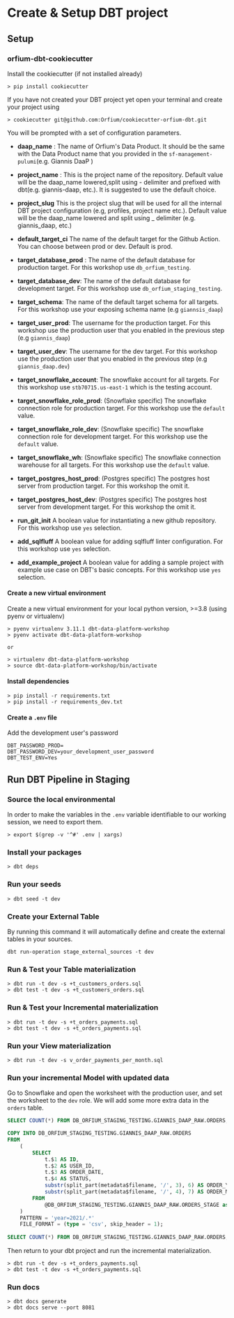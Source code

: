 # Create & Setup DBT project
## Setup

### orfium-dbt-cookiecutter
Install the cookiecutter (if not installed already)
```shell
> pip install cookiecutter
```
If you have not created your DBT project yet open your terminal and create your project using
```shell
> cookiecutter git@github.com:Orfium/cookiecutter-orfium-dbt.git
```
You will be prompted with a set of configuration parameters. 
* **daap_name** : The name of Orfium's Data Product. It should be the same with the Data Product name that you provided in the `sf-management-pulumi`(e.g. Giannis DaaP )
* **project_name** : This is the project name of the repository. Default value will be the daap_name lowered,split using - delimiter and prefixed with dbt(e.g. giannis-daap, etc.). It is suggested to use the default choice.
* **project_slug** This is the project slug that will be used for all the internal DBT project configuration (e.g, profiles, project name etc.). Default value will be the daap_name lowered and split using _ delimiter (e.g. giannis_daap, etc.)
* **default_target_ci** The name of the default target for the Github Action. You can choose between prod or dev. Default is prod.
* **target_database_prod** : The name of the default database for production target. For this workshop use `db_orfium_testing`.
* **target_database_dev**: The name of the default database for development target. For this workshop use `db_orfium_staging_testing`.
* **target_schema**: The name of the default target schema for all targets. For this workshop use your exposing schema name (e.g `giannsis_daap`)
* **target_user_prod**: The username for the production target. For this workshop use the production user that you enabled in the previous step (e.g `giannis_daap`)
* **target_user_dev**: The username for the dev target. For this workshop use the production user that you enabled in the previous step (e.g `giannis_daap.dev`)
* **target_snowflake_account**: The snowflake account for all targets. For this workshop use `stb70715.us-east-1`  which is the testing account.
* **target_snowflake_role_prod**: (Snowflake specific) The snowflake connection role for production target. For this workshop use the `default` value.
* **target_snowflake_role_dev**: (Snowflake specific) The snowflake connection role for development target. For this workshop use the `default` value.
* **target_snowflake_wh**: (Snowflake specific) The snowflake connection warehouse for all targets. For this workshop use the `default` value.
* **target_postgres_host_prod**: (Postgres specific) The postgres host server from production target. For this workshop the omit it.
* **target_postgres_host_dev**: (Postgres specific) The postgres host server from development target. For this workshop the omit it.

* **run_git_init** A boolean value for instantiating a new github repository. For this workshop use `yes` selection.
* **add_sqlfluff** A boolean value for adding sqlfluff linter configuration. For this workshop use `yes` selection.
* **add_example_project** A boolean value for adding a sample project with example use case on DBT's basic concepts. For this workshop use `yes` selection.

#### Create a new virtual environment
Create a new virtual environment for your local python version, >=3.8 (using pyenv or virtualenv)
```shell
> pyenv virtualenv 3.11.1 dbt-data-platform-workshop
> pyenv activate dbt-data-platform-workshop

or

> virtualenv dbt-data-platform-workshop
> source dbt-data-platform-workshop/bin/activate 
```

#### Install dependencies
```shell
> pip install -r requirements.txt
> pip install -r requirements_dev.txt
```

#### Create a `.env` file
Add the development user's password 
```dotenv
DBT_PASSWORD_PROD=
DBT_PASSWORD_DEV=your_development_user_password
DBT_TEST_ENV=Yes
```


## Run DBT Pipeline in Staging
### Source the local environmental
In order to make the variables in the `.env` variable identifiable to our working session,
we need to export them.
```shell
> export $(grep -v '^#' .env | xargs)
```
### Install your packages
```shell
> dbt deps
```

### Run your seeds
```shell
> dbt seed -t dev
```

### Create your External Table 
By running this command it will automatically define and create the external tables in your sources.
```shell
dbt run-operation stage_external_sources -t dev
```

### Run & Test your Table materialization
```shell
> dbt run -t dev -s +t_customers_orders.sql
> dbt test -t dev -s +t_customers_orders.sql
```

### Run & Test your Incremental materialization
```shell
> dbt run -t dev -s +t_orders_payments.sql
> dbt test -t dev -s +t_orders_payments.sql
```

### Run your View materialization
```shell
> dbt run -t dev -s v_order_payments_per_month.sql
```

### Run your incremental Model with updated data
Go to Snowflake and open the worksheet with the production user, and set the worksheet to the `dev` role.
We will add some more extra data in the `orders` table. 
```sql
SELECT COUNT(*) FROM DB_ORFIUM_STAGING_TESTING.GIANNIS_DAAP_RAW.ORDERS;

COPY INTO DB_ORFIUM_STAGING_TESTING.GIANNIS_DAAP_RAW.ORDERS
FROM
    (
        SELECT
            t.$1 AS ID,
            t.$2 AS USER_ID,
            t.$3 AS ORDER_DATE,
            t.$4 AS STATUS,
            substr(split_part(metadata$filename, '/', 3), 6) AS ORDER_YEAR,
            substr(split_part(metadata$filename, '/', 4), 7) AS ORDER_MONTH
        FROM
            @DB_ORFIUM_STAGING_TESTING.GIANNIS_DAAP_RAW.ORDERS_STAGE as t
    ) 
    PATTERN = 'year=2021/.*'
    FILE_FORMAT = (type = 'csv', skip_header = 1);
    
SELECT COUNT(*) FROM DB_ORFIUM_STAGING_TESTING.GIANNIS_DAAP_RAW.ORDERS;
```

Then return to your dbt project and run the incremental materialization.
```shell
> dbt run -t dev -s +t_orders_payments.sql
> dbt test -t dev -s +t_orders_payments.sql
```

### Run docs 
```shell
> dbt docs generate
> dbt docs serve --port 8081
```